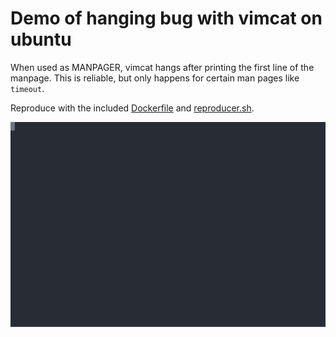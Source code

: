 # Demo of hanging bug with vimcat on ubuntu

When used as MANPAGER, vimcat hangs after printing the first line of the manpage. This is reliable, but only happens for certain man pages like `timeout`.

Reproduce with the included [Dockerfile](./Dockerfile) and [reproducer.sh](./reproducer.sh).

![./demo.svg](./demo.svg)
